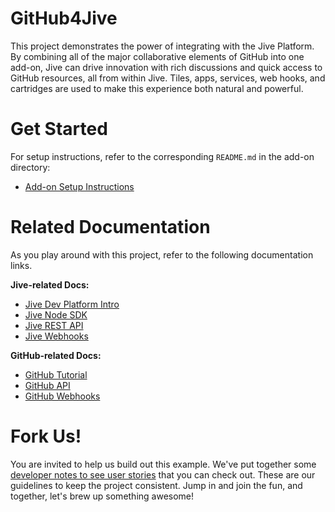 # GitHub4Jive

This project demonstrates the power of integrating with the Jive Platform. By combining all
of the major collaborative elements of GitHub into one add-on, Jive can drive innovation
with rich discussions and quick access to GitHub resources, all from within Jive. Tiles, apps,
services, web hooks, and cartridges are used to make this experience both natural and
powerful.

# Get Started

For setup instructions, refer to the corresponding `README.md` in the add-on directory: 

* [Add-on Setup Instructions](GitHub4Jive-Addon)

# Related Documentation

As you play around with this project, refer to the following documentation links.

**Jive-related Docs:**

* [Jive Dev Platform Intro](https://developer.jivesoftware.com/intro/)
* [Jive Node SDK](https://community.jivesoftware.com/docs/DOC-114053)
* [Jive REST API](https://developers.jivesoftware.com/api/v3/cloud/rest/index.html)
* [Jive Webhooks](https://developers.jivesoftware.com/api/v3/cloud/rest/WebhooksService.html)

**GitHub-related Docs:**

* [GitHub Tutorial](https://developer.github.com/guides/getting-started/)
* [GitHub API](https://developer.github.com/v3/)
* [GitHub Webhooks](https://developer.github.com/webhooks/)

# Fork Us!

You are invited to help us build out this example. We've put together some [developer notes to see user stories](https://community.jivesoftware.com/docs/DOC-126536)
that you can check out. These are our guidelines to keep the project consistent. Jump in and join the fun, and together, let's brew up something awesome!
